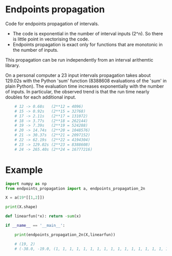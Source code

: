 # Endpoints propagation
Code for endpoints propagation of intervals. 

* The code is exponential in the number of interval inputs (2^n). So there is little point in vectorising the code. 
* Endpoints propagation is exact only for functions that are monotonic in the number of inputs. 

This propagation can be run independently from an interval arithemtic library. 

On a personal computer a 23 input intervals propagation takes about 129.02s with the Python 'sum' function (8388608 evaluations of the 'sum' in plain Python). The evaluation time increases exponentially with the number of inputs. In particular, the observed trend is that the run time nearly doubles for each additional input. 

```python
    # 12 -> 0.68s   (2**12 = 4096)
    # 15 -> 0.92s   (2**15 = 32768)
    # 17 -> 2.11s   (2**17 = 131072)
    # 18 -> 3.77s   (2**18 = 262144)
    # 19 -> 7.39s   (2**19 = 524288)
    # 20 -> 14.74s  (2**20 = 1048576)
    # 21 -> 30.37s  (2**21 = 2097152)
    # 22 -> 62.19s  (2**22 = 4194304)
    # 23 -> 129.02s (2**23 = 8388608)
    # 24 -> 265.40s (2**24 = 16777216)
```

# Example 

```python
import numpy as np
from endpoints_propagation import a, endpoints_propagation_2n

X = a(19*[[1,2]])

print(X.shape)

def linearfun(*x): return -sum(x)

if __name__ == '__main__':

    print(endpoints_propagation_2n(X,linearfun))

    # (19, 2)
    # (-38.0, -19.0, (1, 1, 1, 1, 1, 1, 1, 1, 1, 1, 1, 1, 1, 1, 1, 1, 1, 1, 1), (0, 0, 0, 0, 0, 0, 0, 0, 0, 0, 0, 0, 0, 0, 0, 0, 0, 0, 0))


```
